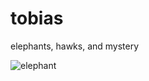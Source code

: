 tobias
======

elephants, hawks, and mystery

![elephant](http://www.easy-drawings-and-sketches.com/images/how-to-draw-an-elephant10.jpg)
